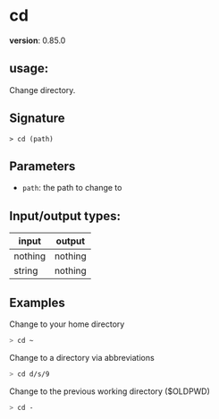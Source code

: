 # cd

**version**: 0.85.0

## **usage**:

Change directory.

## Signature

`> cd (path)`

## Parameters

- `path`: the path to change to

## Input/output types:

| input   | output  |
| ------- | ------- |
| nothing | nothing |
| string  | nothing |

## Examples

Change to your home directory

```bash
> cd ~
```

Change to a directory via abbreviations

```bash
> cd d/s/9
```

Change to the previous working directory ($OLDPWD)

```bash
> cd -
```

